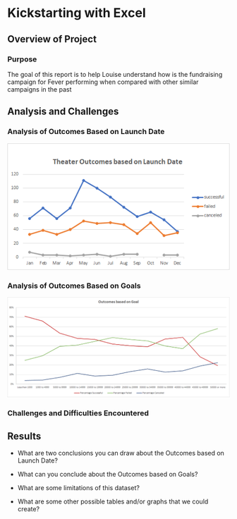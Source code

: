# Kickstarting with Excel

## Overview of Project

### Purpose
The goal of this report is to help Louise understand how is the fundraising campaign for Fever performing when compared with other similar campaigns in the past

## Analysis and Challenges

### Analysis of Outcomes Based on Launch Date

<img src="\resources\Theater_Outcomes_vs_Launch.png">

### Analysis of Outcomes Based on Goals

<img src="\resources\Outcomes_vs_Goals.png">

### Challenges and Difficulties Encountered

## Results

- What are two conclusions you can draw about the Outcomes based on Launch Date?

- What can you conclude about the Outcomes based on Goals?

- What are some limitations of this dataset?

- What are some other possible tables and/or graphs that we could create?
